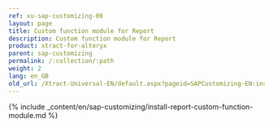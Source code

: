```yaml
---
ref: xu-sap-customizing-06
layout: page
title: Custom function module for Report
description: Custom function module for Report
product: xtract-for-alteryx
parent: sap-customizing
permalink: /:collection/:path
weight: 2
lang: en_GB
old_url: /Xtract-Universal-EN/default.aspx?pageid=SAPCustomizing-EN:install-report-custom-function-module
---
```


{% include _content/en/sap-customizing/install-report-custom-function-module.md  %}
